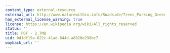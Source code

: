 ```yaml
---
content_type: external-resource
external_url: http://www.naturewithin.info/Roadside/Trees_Parking_Green%20Law.pdf
has_external_license_warning: true
license: https://en.wikipedia.org/wiki/All_rights_reserved
status: ''
title: PDF - 2.7MB
uid: 0d1df19a-622c-41ad-844d-a8820e298bc7
wayback_url: ''
---
```

